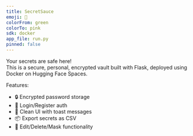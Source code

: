 ```yaml
---
title: SecretSauce
emoji: 🧂
colorFrom: green
colorTo: pink
sdk: docker
app_file: run.py
pinned: false
---
```


Your secrets are safe here!  
This is a secure, personal, encrypted vault built with Flask, deployed using Docker on Hugging Face Spaces.

Features:
- 🔒 Encrypted password storage
- 🧠 Login/Register auth
- 🧼 Clean UI with toast messages
- 📦 Export secrets as CSV
- 🔁 Edit/Delete/Mask functionality
